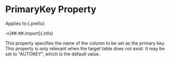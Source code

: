 # PrimaryKey Property

Applies to:{.prefix}

→[##.##.Import]{.info}

This property specifies the name of the column to be set as the primary key. This property is only
relevant when the target table does not exist. It may be set to "AUTOKEY", which is the default value.

